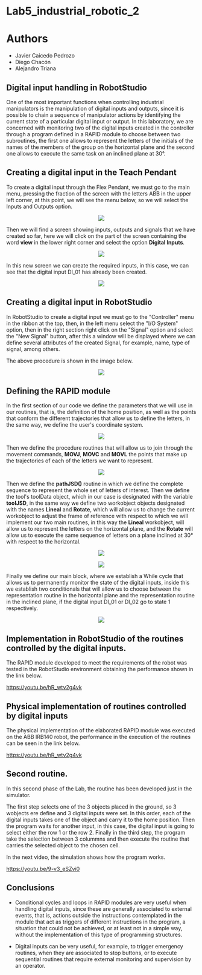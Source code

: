 # Lab5_industrial_robotic_2
# Authors

- Javier Caicedo Pedrozo
- Diego Chacón
- Alejandro Triana

## Digital input handling in RobotStudio

One of the most important functions when controlling industrial manipulators is the manipulation of digital inputs and outputs, since it is possible to chain a sequence of manipulator actions by identifying the current state of a particular digital input or output. 
In this laboratory, we are concerned with monitoring two of the digital inputs created in the controller through a program defined in a RAPID module to choose between two subroutines, the first one allows to represent the letters of the initials of the names of the members of the group on the horizontal plane and the second one allows to execute the same task on an inclined plane at 30°.

## Creating a digital input in the Teach Pendant

To create a digital input through the Flex Pendant, we must go to the main menu, pressing the fraction of the screen with the letters ABB in the upper left corner, at this point, we will see the menu below, so we will select the Inputs and Outputs option.


<p align="center"><img src="https://i.postimg.cc/C1SMkf4w/screen1-rob.png"</p>

Then we will find a screen showing inputs, outputs and signals that we have created so far, here we will click on the part of the screen containing the word <b>view</b> in the lower right corner and select the option <b>Digital Inputs</b>.

<p align="center"><img src="https://i.postimg.cc/7PXh1Xcd/screen-2-rob.png"</p>

In this new screen we can create the required inputs, in this case, we can see that the digital input DI_01 has already been created.

<p align="center"><img src="https://i.postimg.cc/CL11ckp1/screen-3-rob.png"</p>

## Creating a digital input in RobotStudio

In RobotStudio to create a digital input we must go to the "Controller" menu in the ribbon at the top, then, in the left menu select the "I/O System" option, then in the right section right click on the "Signal" option and select the "New Signal" button, after this a window will be displayed where we can define several attributes of the created Signal, for example, name, type of signal, among others.

The above procedure is shown in the image below.

<p align="center"><img src="https://i.postimg.cc/26Gkw8Hh/screen-4-rob.png"</p>

## Defining the RAPID module

In the first section of our code we define the parameters that we will use in our routines, that is, the definition of the home position, as well as the points that conform the different trajectories that allow us to define the letters, in the same way, we define the user's coordinate system.

<p align="center"><img src="https://i.postimg.cc/sx2V0d88/code-1-rob.png"</p>

Then we define the procedure routines that will allow us to join through the movement commands, <b>MOVJ</b>, <b>MOVC</b> and <b>MOVL</b> the points that make up the trajectories of each of the letters we want to represent.

<p align="center"><img src="https://i.postimg.cc/cLtJSWHG/code-2-rob.png"</p>


Then we define the <b>pathJSD()</b> routine in which we define the complete sequence to represent the whole set of letters of interest.
Then we define the tool's toolData object, which in our case is designated with the variable <b>toolJSD</b>, in the same way we define two workobject objects designated with the names <b>Lineal</b> and <b>Rotate</b>, which will allow us to change the current workobject to adjust the frame of reference with respect to which we will implement our two main routines, in this way the <b>Lineal</b> workobject, will allow us to represent the letters on the horizontal plane, and the <b>Rotate</b> will allow us to execute the same sequence of letters on a plane inclined at 30° with respect to the horizontal.

<p align="center"><img src="https://i.postimg.cc/BQVvkbJC/code-3-rob.png"</p>

<p align="center"><img src="https://i.postimg.cc/6Qd58hnH/code-4-rob.png"</p>


Finally we define our main block, where we establish a While cycle that allows us to permanently monitor the state of the digital inputs, inside this we establish two conditionals that will allow us to choose between the representation routine in the horizontal plane and the representation routine in the inclined plane, if the digital input DI_01 or DI_02 go to state 1 respectively.

<p align="center"><img src="https://i.postimg.cc/PqG5f7pp/code-5-rob.png"</p>

## Implementation in RobotStudio of the routines controlled by the digital inputs.

The RAPID module developed to meet the requirements of the robot was tested in the RobotStudio environment obtaining the performance shown in the link below.

https://youtu.be/hR_wtv2g4vk

## Physical implementation of routines controlled by digital inputs

The physical implementation of the elaborated RAPID module was executed on the ABB IRB140 robot, the performance in the execution of the routines can be seen in the link below.

https://youtu.be/hR_wtv2g4vk


## Second routine.

In this second phase of the Lab, the routine has been developed just in the simulator.

The first step selects one of the 3 objects placed in the ground, so 3 wobjects ere define and 3 digital inputs were set. In this order, each of the digital inputs takes one of the object and carry it to the home position.
Then the program waits for another input, in this case, the digital input is going to select either the row 1 or the row 2. Finally in the third step, the program take the selection between 3 colummns and then execute the routine that carries the selected object to the chosen cell.

In the next video, the simulation shows how the program works.

https://youtu.be/9-v3_eSZvi0

## Conclusions

- Conditional cycles and loops in RAPID modules are very useful when handling digital inputs, since these are generally associated to external events, that is, actions outside the instructions contemplated in the module that act as triggers of different instructions in the program, a situation that could not be achieved, or at least not in a simple way, without the implementation of this type of programming structures.

- Digital inputs can be very useful, for example, to trigger emergency routines, when they are associated to stop buttons, or to execute sequential routines that require external monitoring and supervision by an operator.






